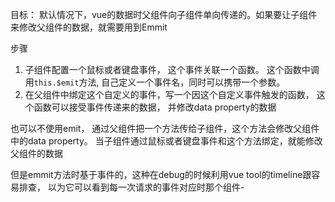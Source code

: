 目标：
默认情况下，vue的数据时父组件向子组件单向传递的。如果要让子组件来修改父组件的数据，就需要用到Emmit

步骤
1. 子组件配置一个鼠标或者键盘事件， 这个事件关联一个函数。 这个函数中调用`this.$emit`方法, 自己定义一个事件名，同时可以携带一个参数。
2. 在父组件中绑定这个自定义的事件，写一个因这个自定义事件触发的函数， 这个函数可以接受事件传递来的数据， 并修改data property的数据

也可以不使用emit， 通过父组件把一个方法传给子组件，这个方法会修改父组件中的data property。 当子组件通过鼠标或者键盘事件和这个方法绑定，就能修改父组件的数据

但是emmit方法时基于事件的，这种在debug的时候利用vue tool的timeline跟容易排查， 以为它可以看到每一次请求的事件对应时那个组件-